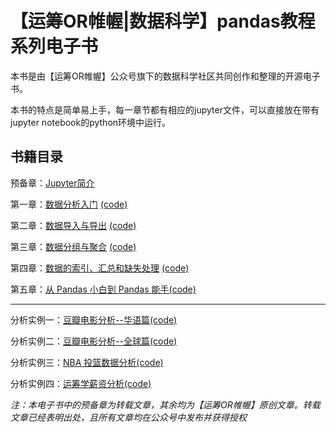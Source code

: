 ﻿# 【运筹OR帷幄|数据科学】pandas教程系列电子书

本书是由【运筹OR帷幄】公众号旗下的数据科学社区共同创作和整理的开源电子书。

本书的特点是简单易上手，每一章节都有相应的jupyter文件，可以直接放在带有jupyter notebook的python环境中运行。

## 书籍目录
预备章：[Jupyter简介](articles/Pandas%E6%95%99%E7%A8%8B_00%E5%A7%8B%E4%BA%8EJupyter%20Notebooks%EF%BC%9A%E4%B8%80%E4%BB%BD%E5%85%A8%E9%9D%A2%E7%9A%84%E5%88%9D%E5%AD%A6%E8%80%85%E5%AE%9E%E7%94%A8%E6%8C%87%E5%8D%97.md)

第一章：[数据分析入门](articles/Pandas%E6%95%99%E7%A8%8B_01%E6%95%B0%E6%8D%AE%E5%88%86%E6%9E%90%E5%85%A5%E9%97%A8.md)
[(code)](code/pandas%E6%95%99%E7%A8%8B_01%E5%85%A5%E9%97%A8.ipynb)

第二章：[数据导入与导出](articles/pandas%E6%95%99%E7%A8%8B_02%E6%95%B0%E6%8D%AE%E5%AF%BC%E5%85%A5%E4%B8%8E%E5%AF%BC%E5%87%BA.md)
[(code)](code/pandas%E6%95%99%E7%A8%8B_02%E6%95%B0%E6%8D%AE%E5%AF%BC%E5%85%A5%E4%B8%8E%E5%AF%BC%E5%87%BA)

第三章：[数据分组与聚合](articles/pandas%E6%95%99%E7%A8%8B_03%E5%88%86%E7%BB%84%E5%92%8C%E8%81%9A%E5%90%88.md)
[(code)](code/pandas%E6%95%99%E7%A8%8B_03%E5%88%86%E7%BB%84%E4%B8%8E%E8%81%9A%E5%90%88.ipynb)

第四章：[数据的索引、汇总和缺失处理](articles/pandas%E6%95%99%E7%A8%8B_04%E7%B4%A2%E5%BC%95%E3%80%81%E6%B1%87%E6%80%BB%E5%92%8C%E5%A4%84%E7%90%86%E7%BC%BA%E5%A4%B1%E6%95%B0%E6%8D%AE.md)
[(code)](code/pandas%E6%95%99%E7%A8%8B_04%E7%B4%A2%E5%BC%95%E3%80%81%E6%B1%87%E6%80%BB%E5%92%8C%E5%A4%84%E7%90%86%E7%BC%BA%E5%A4%B1%E6%95%B0%E6%8D%AE.ipynb)

第五章：[从 Pandas 小白到 Pandas 能手](articles/Pandas%E6%95%99%E7%A8%8B_05%E4%BB%8EPandas%E5%B0%8F%E7%99%BD%E5%88%B0Pandas%E8%83%BD%E6%89%8B.md)[(code)](code/Pandas%E6%95%99%E7%A8%8B_05%E4%BB%8E%20Pandas%20%E5%B0%8F%E7%99%BD%E5%88%B0%20Pandas%20%E8%83%BD%E6%89%8B)

---

分析实例一：[豆瓣电影分析--华语篇](articles/Pandas%E5%AE%9E%E4%BE%8B_01%E7%94%A8%E6%95%B0%E6%8D%AE%E5%B8%A6%E4%BD%A0%E4%BA%86%E8%A7%A3%E7%94%B5%E5%BD%B1%E8%A1%8C%E4%B8%9A%E2%80%94%E5%8D%8E%E8%AF%AD%E7%AF%87.md)[(code)](code/Pandas%E5%AE%9E%E4%BE%8B_01%E7%94%A8%E6%95%B0%E6%8D%AE%E5%B8%A6%E4%BD%A0%E4%BA%86%E8%A7%A3%E7%94%B5%E5%BD%B1%E8%A1%8C%E4%B8%9A%E2%80%94%E5%8D%8E%E8%AF%AD%E7%AF%87)

分析实例二：[豆瓣电影分析--全球篇](articles/Pandas%E5%AE%9E%E4%BE%8B_02%E7%94%A8%E5%A4%A7%E6%95%B0%E6%8D%AE%E5%B8%A6%E4%BD%A0%E4%BA%86%E8%A7%A3%E7%94%B5%E5%BD%B1%E8%A1%8C%E4%B8%9A%E7%99%BE%E5%B9%B4%E5%8F%91%E5%B1%95%E5%8E%86%E7%A8%8B.md)[(code)](code/Pandas%E5%AE%9E%E4%BE%8B_02%E7%94%A8%E5%A4%A7%E6%95%B0%E6%8D%AE%E5%B8%A6%E4%BD%A0%E4%BA%86%E8%A7%A3%E7%94%B5%E5%BD%B1%E8%A1%8C%E4%B8%9A%E7%99%BE%E5%B9%B4%E5%8F%91%E5%B1%95%E5%8E%86%E7%A8%8B)

分析实例三：[NBA 投篮数据分析](articles/Pandas%E5%AE%9E%E4%BE%8B_03%E7%86%8A%E7%8C%AB%E7%88%B1%E4%B8%8A%E7%AF%AE%E7%90%83%EF%BC%8CPandas%20%E9%80%A0%E7%A6%8F%E4%B8%96%E7%95%8C.md)[(code)](code/Pandas%E5%AE%9E%E4%BE%8B_03%E7%86%8A%E7%8C%AB%E7%88%B1%E4%B8%8A%E7%AF%AE%E7%90%83%EF%BC%8CPandas%20%E9%80%A0%E7%A6%8F%E4%B8%96%E7%95%8C)

分析实例四：[运筹学薪资分析](articles/Pandas%E5%AE%9E%E4%BE%8B_04%E6%89%8B%E6%8A%8A%E6%89%8B%E7%94%A8Python%E6%95%99%E4%BD%A0%E5%88%86%E6%9E%90%E8%BF%90%E7%AD%B9%E5%AD%A6%E8%96%AA%E8%B5%84%E7%8A%B6%E5%86%B5.md)[(code)](code/Pandas%E5%AE%9E%E4%BE%8B_04%E6%89%8B%E6%8A%8A%E6%89%8B%E7%94%A8Python%E6%95%99%E4%BD%A0%E5%88%86%E6%9E%90%E8%BF%90%E7%AD%B9%E5%AD%A6%E8%96%AA%E8%B5%84%E7%8A%B6%E5%86%B5)

*注：本电子书中的预备章为转载文章，其余均为【运筹OR帷幄】原创文章。转载文章已经表明出处，且所有文章均在公众号中发布并获得授权*